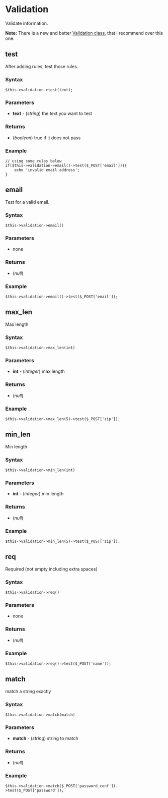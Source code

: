 # Validation

Validate information.

**Note:** There is a new and better [Validation class](validate), that I recommend over this one.

## test

After adding rules, test those rules.

### Syntax

	$this->validation->test(text);

### Parameters

* **text** - (*string*) the text you want to test

### Returns

* (*boolean*) true if it does not pass

### Example

	// using some rules below
	if($this->validation->email()->test($_POST['email'])){
		echo 'invalid email address';
	}

## email

Test for a valid email.

### Syntax

	$this->validation->email()

### Parameters

* none

### Returns

* (*null*)

### Example

	$this->validation->email()->test($_POST['email']);

## max_len

Max length

### Syntax

	$this->validation->max_len(int)

### Parameters

* **int** - (*integer*) max length

### Returns

* (*null*)

### Example

	$this->validation->max_len(5)->test($_POST['zip']);

## min_len

Min length

### Syntax

	$this->validation->min_len(int)

### Parameters

* **int** - (*integer*) min length

### Returns

* (*null*)

### Example

	$this->validation->min_len(5)->test($_POST['zip']);

## req

Required (not empty including extra spaces)

### Syntax

	$this->validation->req()

### Parameters

* none

### Returns

* (*null*)

### Example

	$this->validation->req()->test($_POST['name']);

## match

match a string exactly

### Syntax

	$this->validation->match(match)

### Parameters

* **match** - (*string*) string to match

### Returns

* (*null*)

### Example

	$this->validation->match($_POST['password_conf'])->test($_POST['password']);